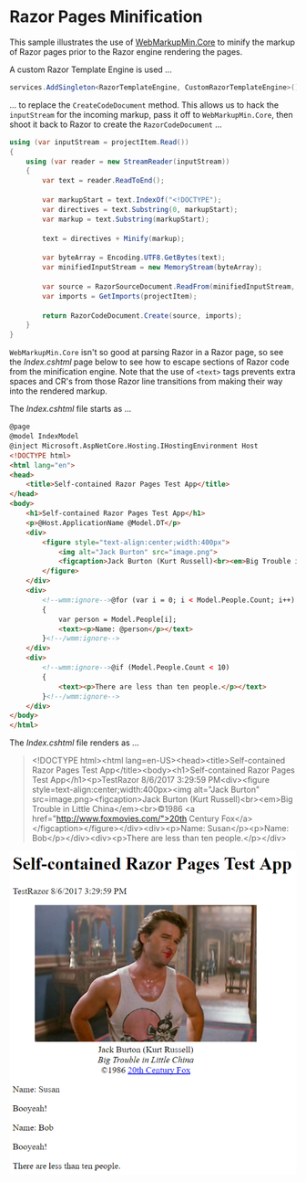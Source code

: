 # Razor Pages Minification

This sample illustrates the use of [WebMarkupMin.Core](https://www.nuget.org/packages/WebMarkupMin.Core/) to minify the markup of Razor pages prior to the Razor engine rendering the pages.

A custom Razor Template Engine is used ...

```csharp
services.AddSingleton<RazorTemplateEngine, CustomRazorTemplateEngine>();
```

... to replace the `CreateCodeDocument` method. This allows us to hack the `inputStream` for the incoming markup, pass it off to `WebMarkupMin.Core`, then shoot it back to Razor to create the `RazorCodeDocument` ...

```csharp
using (var inputStream = projectItem.Read())
{
    using (var reader = new StreamReader(inputStream))
    {
        var text = reader.ReadToEnd();

        var markupStart = text.IndexOf("<!DOCTYPE");
        var directives = text.Substring(0, markupStart);
        var markup = text.Substring(markupStart);

        text = directives + Minify(markup);

        var byteArray = Encoding.UTF8.GetBytes(text);
        var minifiedInputStream = new MemoryStream(byteArray);

        var source = RazorSourceDocument.ReadFrom(minifiedInputStream, projectItem.Path);
        var imports = GetImports(projectItem);

        return RazorCodeDocument.Create(source, imports);
    }
}
```

`WebMarkupMin.Core` isn't so good at parsing Razor in a Razor page, so see the *Index.cshtml* page below to see how to escape sections of Razor code from the minification engine. Note that the use of `<text>` tags prevents extra spaces and CR's from those Razor line transitions from making their way into the rendered markup.

The *Index.cshtml* file starts as ...

```html
@page
@model IndexModel
@inject Microsoft.AspNetCore.Hosting.IHostingEnvironment Host
<!DOCTYPE html>
<html lang="en">
<head>
    <title>Self-contained Razor Pages Test App</title>
</head>
<body>
    <h1>Self-contained Razor Pages Test App</h1>
    <p>@Host.ApplicationName @Model.DT</p>
    <div>
        <figure style="text-align:center;width:400px">
            <img alt="Jack Burton" src="image.png">
            <figcaption>Jack Burton (Kurt Russell)<br><em>Big Trouble in Little China</em><br>&copy;1986 <a href="http://www.foxmovies.com/">20th Century Fox</a></figcaption>
        </figure>
    </div>
    <div>
        <!--wmm:ignore-->@for (var i = 0; i < Model.People.Count; i++)
        {
            var person = Model.People[i];
            <text><p>Name: @person</p></text>
        }<!--/wmm:ignore-->
    </div>
    <div>
        <!--wmm:ignore-->@if (Model.People.Count < 10)
        {
            <text><p>There are less than ten people.</p></text>
        }<!--/wmm:ignore-->
    </div>
</body>
</html>
```

The *Index.cshtml* file renders as ...

> \<!DOCTYPE html>\<html lang=en-US>\<head>\<title>Self-contained Razor Pages Test App\</title>\<body>\<h1>Self-contained Razor Pages Test App\</h1>\<p>TestRazor 8/6/2017 3:29:59 PM\<div>\<figure style=text-align:center;width:400px>\<img alt="Jack Burton" src=image.png>\<figcaption>Jack Burton (Kurt Russell)\<br>\<em>Big Trouble in Little China\</em>\<br>&copy;1986 \<a href="http://www.foxmovies.com/">20th Century Fox\</a>\</figcaption>\</figure>\</div>\<div>\<p>Name: Susan\</p>\<p>Name: Bob\</p>\</div>\<div>\<p>There are less than ten people.\</p>\</div>

![Rendered page](image.png)
